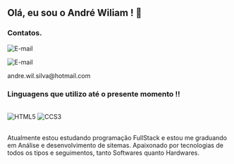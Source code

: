 ## Olá, eu sou o André Wiliam ! 👋

<h3>Contatos.</h1>

<div><img alt="E-mail" src="https://img.shields.io/badge/LinkedIn-0077B5?style=for-the-badge&logo=linkedin&logoColor=white" />
  <p> </p></div>
<div><img alt="E-mail" src="https://img.shields.io/badge/Gmail-D14836?style=for-the-badge&logo=gmail&logoColor=white" />
  <p>andre.wil.silva@hotmail.com</p> </div>



### Linguagens que utilizo até o presente momento !!

<div style="display: inline_block"></br>
  <img aling="center" alt="HTML5" src="https://img.shields.io/badge/HTML5-E34F26?style=for-the-badge&logo=html5&logoColor=white" />
  <img aling="center" alt="CCS3" src="https://img.shields.io/badge/CSS3-1572B6?style=for-the-badge&logo=css3&logoColor=white" />

</div></br>

Atualmente estou estudando programação FullStack e estou me graduando em Análise e desenvolvimento de sitemas.
Apaixonado por tecnologias de todos os tipos e seguimentos, tanto Softwares quanto Hardwares.


